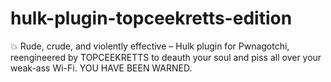 # hulk-plugin-topceekretts-edition
💥 Rude, crude, and violently effective – Hulk plugin for Pwnagotchi, reengineered by TOPCEEKRETTS to deauth your soul and piss all over your weak-ass Wi-Fi. YOU HAVE BEEN WARNED.
